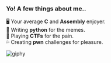 ### Yo! A few things about me..

🖥 Your average **C** and **Assembly** enjoyer.  
🐍 Writing **python** for the memes.   
🚩 Playing **CTFs** for the pain.  
💦 Creating **pwn** challenges for pleasure.  

![giphy](https://github.com/w3th4nds/w3th4nds/assets/44512151/8345947a-2c1a-48ee-bc52-e58e822be142)
